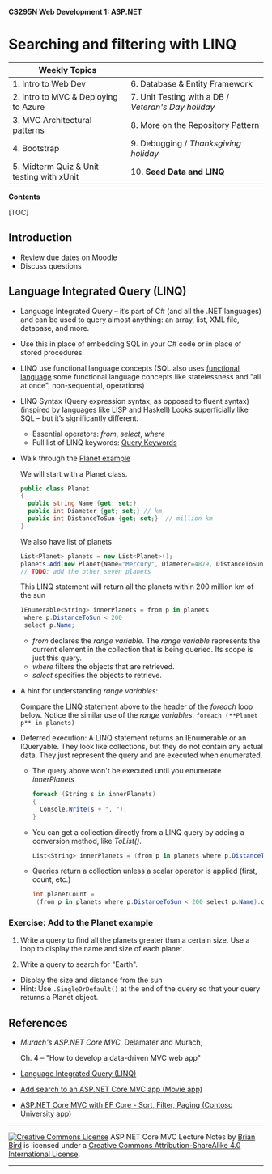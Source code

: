 **CS295N Web Development 1: ASP.NET** 

# Searching and filtering with LINQ



| Weekly Topics                             |                                                     |
| ----------------------------------------- | --------------------------------------------------- |
| 1. Intro to Web Dev                       | 6. Database & Entity Framework                |
| 2. Intro to MVC & Deploying to Azure      | 7. Unit Testing with a DB / *Veteran's Day holiday* |
| 3. MVC Architectural patterns             | 8. More on the Repository Pattern                   |
| 4. Bootstrap                              | 9. Debugging / *Thanksgiving holiday*               |
| 5. Midterm Quiz & Unit testing with xUnit | 10. **Seed Data and LINQ**                              |



 **Contents**

[TOC]

## Introduction

- Review due dates on Moodle
- Discuss questions



## Language Integrated Query (LINQ) 

- Language Integrated Query – it’s part of C# (and all the .NET languages) and can be used to query almost anything: an array, list, XML file, database, and more.

- Use this in place of embedding SQL in your C# code or in place of stored procedures.

- LINQ use functional language concepts (SQL also uses [functional language](https://en.wikipedia.org/wiki/Functional_programming) some functional language concepts like statelessness and "all at once", non-sequential, operations)

- LINQ Syntax (Query expression syntax, as opposed to fluent syntax) (inspired by languages like LISP and Haskell) Looks superficially like SQL – but it’s significantly different.

  - Essential operators: *from*, *select*, *where*
  - Full list of LINQ keywords: [Query Keywords](https://docs.microsoft.com/en-us/dotnet/csharp/language-reference/keywords/query-keywords)

- Walk through the [Planet example](https://github.com/ProfBird/CS295-Demos/tree/master/LinqDemo) 

  We will start with a Planet class.

  ```C#
  public class Planet  
  {
    public string Name {get; set;}
    public int Diameter {get; set;} // km
    public int DistanceToSun {get; set;}  // million km
  }
  ```

  We also have list of planets

  ```C#
  List<Planet> planets = new List<Planet>();
  planets.Add(new Planet{Name="Mercury", Diameter=4879, DistanceToSun=67});
  // TODO: add the other seven planets
  ```

  This LINQ statement will return all the planets within 200 million km of the sun 

  ```C#
  IEnumerable<String> innerPlanets = from p in planets
   where p.DistanceToSun < 200
   select p.Name;
  ```

  - *from* declares the *range variable*. The *range variable* represents the current element in the collection that is being queried. Its scope is just this query. 
  - *where* filters the objects that are retrieved.
  - *select* specifies the objects to retrieve.

- A hint for understanding *range variables*:

  Compare the LINQ statement above to the header of the *foreach* loop below. Notice the similar use of the *range variables*.
  `foreach (**Planet p** in planets)`

- Deferred execution: A LINQ statement returns an IEnumerable or an IQueryable. They look like collections, but they do not contain any actual data. They just represent the query and are executed when enumerated.

  - The query above won't be executed until you enumerate *innerPlanets*
    
    ```C#
    foreach (String s in innerPlanets)
    {
      Console.Write(s + ", ");
    }
    ```
    
  - You can get a collection directly from a LINQ query by adding a conversion method, like *ToList()*.
    
    ```C#
    List<String> innerPlanets = (from p in planets where p.DistanceToSun < 200 select p.Name).ToList();
    ```

  - Queries return a collection unless a scalar operator is applied (first, count, etc.)


      ```C#
    int planetCount = 
       (from p in planets where p.DistanceToSun < 200 select p.Name).count();
      ```

### Exercise: Add to the Planet example

1. Write a query to find all the planets greater than a certain size. Use a loop to display the name and size of each planet.

2. Write a query to search for "Earth".

- Display the size and distance from the sun
- Hint: Use `.SingleOrDefault()` at the end of the query so that your query returns a Planet object.




## References

- *Murach's ASP.NET Core MVC*, Delamater and Murach, 

  Ch. 4  – "How to develop a data-driven MVC web app"

- [Language Integrated Query (LINQ)](https://docs.microsoft.com/en-us/dotnet/csharp/linq/)

- [Add search to an ASP.NET Core MVC app (Movie app)](https://docs.microsoft.com/en-us/aspnet/core/tutorials/first-mvc-app/search?view=aspnetcore-3.1)

- [ASP.NET Core MVC with EF Core - Sort, Filter, Paging (Contoso University app)](https://docs.microsoft.com/en-us/aspnet/core/data/ef-mvc/sort-filter-page?view=aspnetcore-3.1)



------

[![Creative Commons License](https://i.creativecommons.org/l/by-sa/4.0/88x31.png)](http://creativecommons.org/licenses/by-sa/4.0/)
ASP.NET Core MVC Lecture Notes by [Brian Bird](https://profbird.dev) is licensed under a [Creative Commons Attribution-ShareAlike 4.0 International License](http://creativecommons.org/licenses/by-sa/4.0/). 

------